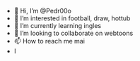 - 👋 Hi, I’m @Pedr00o
- 👀 I’m interested in football, draw, hottub 
- 🌱 I’m currently learning ingles
- 💞️ I’m looking to collaborate on webtoons
- 📫 How to reach me mai
- l
<!---
Pedr00o/Pedr00o is a ✨ special ✨ repository because its `README.md` (this file) appears on your GitHub profile.
You can click the Preview link to take a look at your changes.
--->
